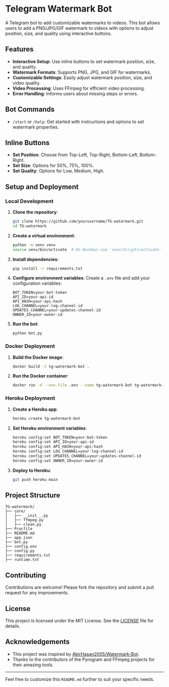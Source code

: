 
# Telegram Watermark Bot

A Telegram bot to add customizable watermarks to videos. This bot allows users to add a PNG/JPG/GIF watermark to videos with options to adjust position, size, and quality using interactive buttons.

## Features

- **Interactive Setup**: Use inline buttons to set watermark position, size, and quality.
- **Watermark Formats**: Supports PNG, JPG, and GIF for watermarks.
- **Customizable Settings**: Easily adjust watermark position, size, and video quality.
- **Video Processing**: Uses FFmpeg for efficient video processing.
- **Error Handling**: Informs users about missing steps or errors.

## Bot Commands

- `/start` or `/help`: Get started with instructions and options to set watermark properties.

## Inline Buttons

- **Set Position**: Choose from Top-Left, Top-Right, Bottom-Left, Bottom-Right.
- **Set Size**: Options for 50%, 75%, 100%.
- **Set Quality**: Options for Low, Medium, High.

## Setup and Deployment

### Local Development

1. **Clone the repository**:
   ```bash
   git clone https://github.com/yourusername/TG-watermark.git
   cd TG-watermark
   ```

2. **Create a virtual environment**:
   ```bash
   python -m venv venv
   source venv/bin/activate  # On Windows use `venv\Scripts\activate`
   ```

3. **Install dependencies**:
   ```bash
   pip install -r requirements.txt
   ```

4. **Configure environment variables**:
   Create a `.env` file and add your configuration variables:
   ```plaintext
   BOT_TOKEN=your-bot-token
   API_ID=your-api-id
   API_HASH=your-api-hash
   LOG_CHANNEL=your-log-channel-id
   UPDATES_CHANNEL=your-updates-channel-id
   OWNER_ID=your-owner-id
   ```

5. **Run the bot**:
   ```bash
   python bot.py
   ```

### Docker Deployment

1. **Build the Docker image**:
   ```bash
   docker build -t tg-watermark-bot .
   ```

2. **Run the Docker container**:
   ```bash
   docker run -d --env-file .env --name tg-watermark-bot tg-watermark-bot
   ```

### Heroku Deployment

1. **Create a Heroku app**:
   ```bash
   heroku create tg-watermark-bot
   ```

2. **Set Heroku environment variables**:
   ```bash
   heroku config:set BOT_TOKEN=your-bot-token
   heroku config:set API_ID=your-api-id
   heroku config:set API_HASH=your-api-hash
   heroku config:set LOG_CHANNEL=your-log-channel-id
   heroku config:set UPDATES_CHANNEL=your-updates-channel-id
   heroku config:set OWNER_ID=your-owner-id
   ```

3. **Deploy to Heroku**:
   ```bash
   git push heroku main
   ```

## Project Structure

```
TG-watermark/
├── core/
│   ├── __init__.py
│   ├── ffmpeg.py
│   ├── clean.py
├── Procfile
├── README.md
├── app.json
├── bot.py
├── config.env
├── config.py
├── requirements.txt
├── runtime.txt
```

## Contributing

Contributions are welcome! Please fork the repository and submit a pull request for any improvements.

## License

This project is licensed under the MIT License. See the [LICENSE](LICENSE) file for details.

## Acknowledgements

- This project was inspired by [AbirHasan2005/Watermark-Bot](https://github.com/AbirHasan2005/Watermark-Bot).
- Thanks to the contributors of the Pyrogram and FFmpeg projects for their amazing tools.

---

Feel free to customize this `README.md` further to suit your specific needs.
